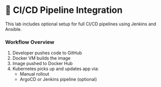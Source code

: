 # 🔄 CI/CD Pipeline Integration

This lab includes optional setup for full CI/CD pipelines using Jenkins and Ansible.

### Workflow Overview

1. Developer pushes code to GitHub
2. Docker VM builds the image
3. Image pushed to Docker Hub
4. Kubernetes picks up and updates app via:
   - Manual rollout
   - ArgoCD or Jenkins pipeline (optional)
